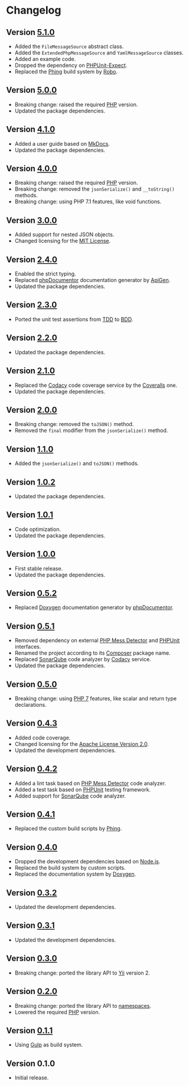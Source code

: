 # Changelog

## Version [5.1.0](https://github.com/cedx/yii2-json-messages/compare/v5.0.0...v5.1.0)
- Added the `FileMessageSource` abstract class.
- Added the `ExtendedPhpMessageSource` and `YamlMessageSource` classes.
- Added an example code.
- Dropped the dependency on [PHPUnit-Expect](https://dev.belin.io/phpunit-expect).
- Replaced the [Phing](https://www.phing.info) build system by [Robo](https://robo.li).

## Version [5.0.0](https://github.com/cedx/yii2-json-messages/compare/v4.1.0...v5.0.0)
- Breaking change: raised the required [PHP](https://secure.php.net) version.
- Updated the package dependencies.

## Version [4.1.0](https://github.com/cedx/yii2-json-messages/compare/v4.0.0...v4.1.0)
- Added a user guide based on [MkDocs](http://www.mkdocs.org).
- Updated the package dependencies.

## Version [4.0.0](https://github.com/cedx/yii2-json-messages/compare/v3.0.0...v4.0.0)
- Breaking change: raised the required [PHP](https://secure.php.net) version.
- Breaking change: removed the `jsonSerialize()` and `__toString()` methods.
- Breaking change: using PHP 7.1 features, like void functions.

## Version [3.0.0](https://github.com/cedx/yii2-json-messages/compare/v2.4.0...v3.0.0)
- Added support for nested JSON objects.
- Changed licensing for the [MIT License](https://opensource.org/licenses/MIT).

## Version [2.4.0](https://github.com/cedx/yii2-json-messages/compare/v2.3.0...v2.4.0)
- Enabled the strict typing.
- Replaced [phpDocumentor](https://www.phpdoc.org) documentation generator by [ApiGen](https://github.com/ApiGen/ApiGen).
- Updated the package dependencies.

## Version [2.3.0](https://github.com/cedx/yii2-json-messages/compare/v2.2.0...v2.3.0)
- Ported the unit test assertions from [TDD](https://en.wikipedia.org/wiki/Test-driven_development) to [BDD](https://en.wikipedia.org/wiki/Behavior-driven_development).

## Version [2.2.0](https://github.com/cedx/yii2-json-messages/compare/v2.1.0...v2.2.0)
- Updated the package dependencies.

## Version [2.1.0](https://github.com/cedx/yii2-json-messages/compare/v2.0.0...v2.1.0)
- Replaced the [Codacy](https://www.codacy.com) code coverage service by the [Coveralls](https://coveralls.io) one.
- Updated the package dependencies.

## Version [2.0.0](https://github.com/cedx/yii2-json-messages/compare/v1.1.0...v2.0.0)
- Breaking change: removed the `toJSON()` method.
- Removed the `final` modifier from the `jsonSerialize()` method.

## Version [1.1.0](https://github.com/cedx/yii2-json-messages/compare/v1.0.2...v1.1.0)
- Added the `jsonSerialize()` and `toJSON()` methods.

## Version [1.0.2](https://github.com/cedx/yii2-json-messages/compare/v1.0.1...v1.0.2)
- Updated the package dependencies.

## Version [1.0.1](https://github.com/cedx/yii2-json-messages/compare/v1.0.0...v1.0.1)
- Code optimization.
- Updated the package dependencies.

## Version [1.0.0](https://github.com/cedx/yii2-json-messages/compare/v0.5.2...v1.0.0)
- First stable release.
- Updated the package dependencies.

## Version [0.5.2](https://github.com/cedx/yii2-json-messages/compare/v0.5.1...v0.5.2)
- Replaced [Doxygen](http://www.doxygen.org) documentation generator by [phpDocumentor](https://www.phpdoc.org).

## Version [0.5.1](https://github.com/cedx/yii2-json-messages/compare/v0.5.0...v0.5.1)
- Removed dependency on external [PHP Mess Detector](https://phpmd.org) and [PHPUnit](https://phpunit.de) interfaces.
- Renamed the project according to its [Composer](https://getcomposer.org) package name.
- Replaced [SonarQube](http://www.sonarqube.org) code analyzer by [Codacy](https://www.codacy.com) service.
- Updated the package dependencies.

## Version [0.5.0](https://github.com/cedx/yii2-json-messages/compare/v0.4.3...v0.5.0)
- Breaking change: using [PHP 7](https://secure.php.net/manual/en/migration70.new-features.php) features, like scalar and return type declarations.

## Version [0.4.3](https://github.com/cedx/yii2-json-messages/compare/v0.4.2...v0.4.3)
- Added code coverage.
- Changed licensing for the [Apache License Version 2.0](http://www.apache.org/licenses/LICENSE-2.0).
- Updated the development dependencies.

## Version [0.4.2](https://github.com/cedx/yii2-json-messages/compare/v0.4.1...v0.4.2)
- Added a lint task based on [PHP Mess Detector](http://phpmd.org) code analyzer.
- Added a test task based on [PHPUnit](https://phpunit.de) testing framework.
- Added support for [SonarQube](http://www.sonarqube.org) code analyzer.

## Version [0.4.1](https://github.com/cedx/yii2-json-messages/compare/v0.4.0...v0.4.1)
- Replaced the custom build scripts by [Phing](https://www.phing.info).

## Version [0.4.0](https://github.com/cedx/yii2-json-messages/compare/v0.3.2...v0.4.0)
- Dropped the development dependencies based on [Node.js](https://nodejs.org).
- Replaced the build system by custom scripts.
- Replaced the documentation system by [Doxygen](http://www.doxygen.org).

## Version [0.3.2](https://github.com/cedx/yii2-json-messages/compare/v0.3.1...v0.3.2)
- Updated the development dependencies.

## Version [0.3.1](https://github.com/cedx/yii2-json-messages/compare/v0.3.0...v0.3.1)
- Updated the development dependencies.

## Version [0.3.0](https://github.com/cedx/yii2-json-messages/compare/v0.2.0...v0.3.0)
- Breaking change: ported the library API to [Yii](https://www.yiiframework.com) version 2.

## Version [0.2.0](https://github.com/cedx/yii2-json-messages/compare/v0.1.1...v0.2.0)
- Breaking change: ported the library API to [namespaces](https://secure.php.net/manual/en/language.namespaces.php).
- Lowered the required [PHP](https://secure.php.net) version.

## Version [0.1.1](https://github.com/cedx/yii2-json-messages/compare/v0.1.0...v0.1.1)
- Using [Gulp](https://gulpjs.com) as build system.

## Version 0.1.0
- Initial release.
